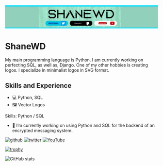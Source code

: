 ![I am currently trying to perfect programming](https://github.com/ShaneWD/ShaneWD/blob/main/banner(thin)(cropped).png)
# ShaneWD
My main programming language is Python. I am currently working on perfecting SQL, as well as, Django. One of my other hobbies is creating logos. I specialize in minimalist logos in SVG format. 

## Skills and Experience 
* 💻 Python, SQL
* 🖼 Vector Logos


Skills: Python / SQL

- 🔭 I’m currently working on using Python and SQL for the backend of an encrypted messaging system. 


[<img src='https://cdn.jsdelivr.net/npm/simple-icons@3.0.1/icons/github.svg' alt='github' height='40'>](https://github.com/ShaneWD)  [<img src='https://cdn.jsdelivr.net/npm/simple-icons@3.0.1/icons/twitter.svg' alt='twitter' height='40'>](https://twitter.com/dsi_Shane)  [<img src='https://cdn.jsdelivr.net/npm/simple-icons@3.0.1/icons/youtube.svg' alt='YouTube' height='40'>](https://www.youtube.com/channel/UCfRjte3cG1e9YI_cce_0oPQ)  


[![trophy](https://github-profile-trophy.vercel.app/?username=ShaneWD)](https://github.com/ryo-ma/github-profile-trophy)

![GitHub stats](https://github-readme-stats.vercel.app/api?username=ShaneWD&show_icons=true)  
